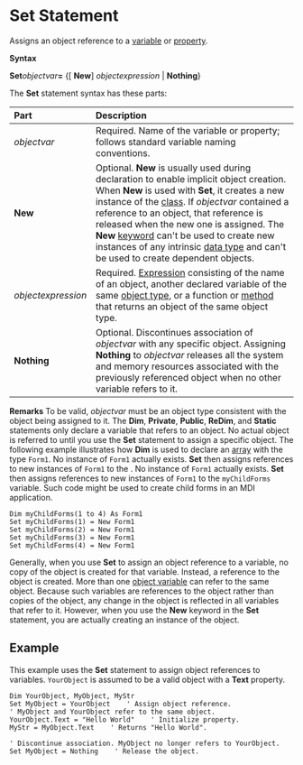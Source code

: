 
# Set Statement

Assigns an object reference to a  [variable](b8bdf64f-5920-1ae9-16d0-b26d09524a30.md) or [property](b8bdf64f-5920-1ae9-16d0-b26d09524a30.md).

 **Syntax**

 **Set**_objectvar_**=** {[ **New**]  _objectexpression_ | **Nothing**}

The  **Set** statement syntax has these parts:


|**Part**|**Description**|
|:-----|:-----|
| _objectvar_|Required. Name of the variable or property; follows standard variable naming conventions.|
| **New**|Optional.  **New** is usually used during declaration to enable implicit object creation. When **New** is used with **Set**, it creates a new instance of the  [class](b8bdf64f-5920-1ae9-16d0-b26d09524a30.md). If  _objectvar_ contained a reference to an object, that reference is released when the new one is assigned. The **New** [keyword](b8bdf64f-5920-1ae9-16d0-b26d09524a30.md) can't be used to create new instances of any intrinsic [data type](b8bdf64f-5920-1ae9-16d0-b26d09524a30.md) and can't be used to create dependent objects.|
| _objectexpression_|Required.  [Expression](b8bdf64f-5920-1ae9-16d0-b26d09524a30.md) consisting of the name of an object, another declared variable of the same [object type](b8bdf64f-5920-1ae9-16d0-b26d09524a30.md), or a function or  [method](b8bdf64f-5920-1ae9-16d0-b26d09524a30.md) that returns an object of the same object type.|
| **Nothing**|Optional. Discontinues association of  _objectvar_ with any specific object. Assigning **Nothing** to _objectvar_ releases all the system and memory resources associated with the previously referenced object when no other variable refers to it.|
 **Remarks**
To be valid,  _objectvar_ must be an object type consistent with the object being assigned to it.
The  **Dim**,  **Private**,  **Public**,  **ReDim**, and  **Static** statements only declare a variable that refers to an object. No actual object is referred to until you use the **Set** statement to assign a specific object.
The following example illustrates how  **Dim** is used to declare an [array](b8bdf64f-5920-1ae9-16d0-b26d09524a30.md) with the type `Form1`. No instance of  `Form1` actually exists. **Set** then assigns references to new instances of `Form1` to the . No instance of `Form1` actually exists. **Set** then assigns references to new instances of `Form1` to the `myChildForms` variable. Such code might be used to create child forms in an MDI application.



```
Dim myChildForms(1 to 4) As Form1 
Set myChildForms(1) = New Form1 
Set myChildForms(2) = New Form1 
Set myChildForms(3) = New Form1 
Set myChildForms(4) = New Form1 

```

Generally, when you use  **Set** to assign an object reference to a variable, no copy of the object is created for that variable. Instead, a reference to the object is created. More than one [object variable](b8bdf64f-5920-1ae9-16d0-b26d09524a30.md) can refer to the same object. Because such variables are references to the object rather than copies of the object, any change in the object is reflected in all variables that refer to it. However, when you use the **New** keyword in the **Set** statement, you are actually creating an instance of the object.

## Example

This example uses the  **Set** statement to assign object references to variables. `YourObject` is assumed to be a valid object with a **Text** property.


```
Dim YourObject, MyObject, MyStr 
Set MyObject = YourObject    ' Assign object reference. 
' MyObject and YourObject refer to the same object. 
YourObject.Text = "Hello World"    ' Initialize property. 
MyStr = MyObject.Text    ' Returns "Hello World". 
 
' Discontinue association. MyObject no longer refers to YourObject. 
Set MyObject = Nothing    ' Release the object. 

```

